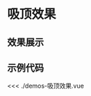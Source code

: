 # 吸顶效果

## 效果展示


<CssDemo />
<script setup>
import CssDemo from './demos-吸顶效果.vue'
</script>


## 示例代码

<<< ./demos-吸顶效果.vue

